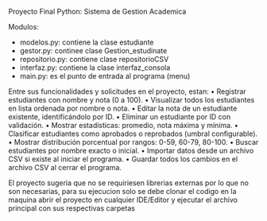 Proyecto Final Python: Sistema de Gestion Academica 

Modulos:
- modelos.py: contiene la clase estudiante
- gestor.py: continee clase Gestion_estudinate
- repositorio.py: contiene clase repositorioCSV
- interfaz.py: contiene la clase interfaz_consola
- main.py: es el punto de entrada al programa (menu)

Entre sus funcionalidades y solicitudes en el proyecto, estan:
• Registrar estudiantes con nombre y nota (0 a 100).
• Visualizar todos los estudiantes en lista ordenada por nombre o nota.
• Editar la nota de un estudiante existente, identificándolo por ID.
• Eliminar un estudiante por ID con validación.
• Mostrar estadísticas: promedio, nota máxima y mínima.
• Clasificar estudiantes como aprobados o reprobados (umbral configurable).
• Mostrar distribución porcentual por rangos: 0-59, 60-79, 80-100.
• Buscar estudiantes por nombre exacto o inicial.
• Importar datos desde un archivo CSV si existe al iniciar el programa.
• Guardar todos los cambios en el archivo CSV al cerrar el programa.

El proyecto sugeria que no se requiriesen librerias externas por lo que no son necesarias, 
para su ejecucion solo se debe clonar el codigo en la maquina abrir el proyecto en cualquier IDE/Editor y ejecutar el
archivo principal con sus respectivas carpetas

